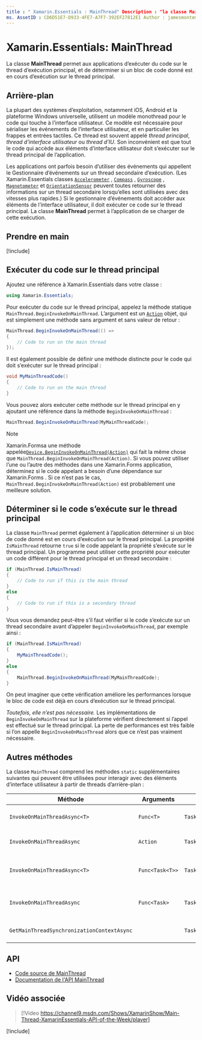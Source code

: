 ```yaml
---
title : " Xamarin.Essentials : MainThread" Description : "la classe MainThread permet aux applications d’exécuter du code sur le thread d’exécution principal."
ms. AssetID : CD6D51E7-D933-4FE7-A7F7-392EF27812E1 Author : jamesmontemagno ms. Custom : vidéo ms. Author : Jamont ms. Date : 08/20/2019 No-Loc : [ Xamarin.Forms , Xamarin.Essentials ]
---
```


# <a name="xamarinessentials-mainthread"></a>Xamarin.Essentials: MainThread

La classe **MainThread** permet aux applications d’exécuter du code sur le thread d’exécution principal, et de déterminer si un bloc de code donné est en cours d’exécution sur le thread principal.

## <a name="background"></a>Arrière-plan

La plupart des systèmes d’exploitation, notamment iOS, Android et la plateforme Windows universelle, utilisent un modèle monothread pour le code qui touche à l’interface utilisateur. Ce modèle est nécessaire pour sérialiser les événements de l’interface utilisateur, et en particulier les frappes et entrées tactiles. Ce thread est souvent appelé _thread principal_, _thread d’interface utilisateur_ ou _thread d’IU_. Son inconvénient est que tout le code qui accède aux éléments d’interface utilisateur doit s’exécuter sur le thread principal de l’application.

Les applications ont parfois besoin d’utiliser des événements qui appellent le Gestionnaire d’événements sur un thread secondaire d’exécution. (Les Xamarin.Essentials classes [`Accelerometer`](accelerometer.md) , [`Compass`](compass.md) , [`Gyroscope`](gyroscope.md) , [`Magnetometer`](magnetometer.md) et [`OrientationSensor`](orientation-sensor.md) peuvent toutes retourner des informations sur un thread secondaire lorsqu’elles sont utilisées avec des vitesses plus rapides.) Si le gestionnaire d’événements doit accéder aux éléments de l’interface utilisateur, il doit exécuter ce code sur le thread principal. La classe **MainThread** permet à l’application de se charger de cette exécution.

## <a name="get-started"></a>Prendre en main

[!include[](~/essentials/includes/get-started.md)]

## <a name="running-code-on-the-main-thread"></a>Exécuter du code sur le thread principal

Ajoutez une référence à Xamarin.Essentials dans votre classe :

```csharp
using Xamarin.Essentials;
```

Pour exécuter du code sur le thread principal, appelez la méthode statique `MainThread.BeginInvokeOnMainThread`. L’argument est un [`Action`](xref:System.Action) objet, qui est simplement une méthode sans argument et sans valeur de retour :

```csharp
MainThread.BeginInvokeOnMainThread(() =>
{
    // Code to run on the main thread
});
```

Il est également possible de définir une méthode distincte pour le code qui doit s’exécuter sur le thread principal :

```csharp
void MyMainThreadCode()
{
    // Code to run on the main thread
}
```

Vous pouvez alors exécuter cette méthode sur le thread principal en y ajoutant une référence dans la méthode `BeginInvokeOnMainThread` :

```csharp
MainThread.BeginInvokeOnMainThread(MyMainThreadCode);
```

> [!NOTE]
> Xamarin.Formsa une méthode appelée[`Device.BeginInvokeOnMainThread(Action)`](https://docs.microsoft.com/dotnet/api/xamarin.forms.device.begininvokeonmainthread)
> qui fait la même chose que `MainThread.BeginInvokeOnMainThread(Action)`.
> Si vous pouvez utiliser l’une ou l’autre des méthodes dans une Xamarin.Forms application, déterminez si le code appelant a besoin d’une dépendance sur Xamarin.Forms . Si ce n’est pas le cas, `MainThread.BeginInvokeOnMainThread(Action)` est probablement une meilleure solution.

## <a name="determining-if-code-is-running-on-the-main-thread"></a>Déterminer si le code s’exécute sur le thread principal

La classe `MainThread` permet également à l’application déterminer si un bloc de code donné est en cours d’exécution sur le thread principal. La propriété `IsMainThread` retourne `true` si le code appelant la propriété s’exécute sur le thread principal. Un programme peut utiliser cette propriété pour exécuter un code différent pour le thread principal et un thread secondaire :

```csharp
if (MainThread.IsMainThread)
{
    // Code to run if this is the main thread
}
else
{
    // Code to run if this is a secondary thread
}
```

Vous vous demandez peut-être s’il faut vérifier si le code s’exécute sur un thread secondaire avant d’appeler `BeginInvokeOnMainThread`, par exemple ainsi :

```csharp
if (MainThread.IsMainThread)
{
    MyMainThreadCode();
}
else
{
    MainThread.BeginInvokeOnMainThread(MyMainThreadCode);
}
```

On peut imaginer que cette vérification améliore les performances lorsque le bloc de code est déjà en cours d’exécution sur le thread principal.

_Toutefois, elle n’est pas nécessaire._ Les implémentations de `BeginInvokeOnMainThread` sur la plateforme vérifient directement si l’appel est effectué sur le thread principal. La perte de performances est très faible si l’on appelle `BeginInvokeOnMainThread` alors que ce n’est pas vraiment nécessaire.

## <a name="additional-methods"></a>Autres méthodes

La classe `MainThread` comprend les méthodes `static` supplémentaires suivantes qui peuvent être utilisées pour interagir avec des éléments d’interface utilisateur à partir de threads d’arrière-plan :

| Méthode | Arguments | Retours | Objectif |
|---|---|---|---|
| `InvokeOnMainThreadAsync<T>` | `Func<T>` | `Task<T>` | Appelle un `Func<T>` sur le thread principal, puis attend qu’il se termine. |
| `InvokeOnMainThreadAsync` | `Action` | `Task` | Appelle un `Action` sur le thread principal, puis attend qu’il se termine. |
| `InvokeOnMainThreadAsync<T>`| `Func<Task<T>>` | `Task<T>` | Appelle un `Func<Task<T>>` sur le thread principal, puis attend qu’il se termine. |
| `InvokeOnMainThreadAsync` | `Func<Task>` | `Task` | Appelle un `Func<Task>` sur le thread principal, puis attend qu’il se termine. |
| `GetMainThreadSynchronizationContextAsync` | | `Task<SynchronizationContext>` | Retourne le `SynchronizationContext` pour le thread principal. |

## <a name="api"></a>API

- [Code source de MainThread](https://github.com/xamarin/Essentials/tree/master/Xamarin.Essentials/MainThread)
- [Documentation de l'API MainThread](xref:Xamarin.Essentials.MainThread)

## <a name="related-video"></a>Vidéo associée

> [!Video https://channel9.msdn.com/Shows/XamarinShow/Main-Thread-XamarinEssentials-API-of-the-Week/player]

[!include[](~/essentials/includes/xamarin-show-essentials.md)]
